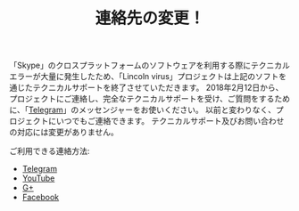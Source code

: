 ﻿---
layout: post

title: 連絡先の変更！
meta: Telegram
cover_img: 2018.02.12/Telegram.png
cover_fit: contain

category: news

og: img/og_Telegram.png

lang: jp
ref: lincoln_virus_news_6
---

「Skype」のクロスプラットフォームのソフトウェアを利用する際にテクニカルエラーが大量に発生したため、「Lincoln virus」プロジェクトは上記のソフトを通じたテクニカルサポートを終了させていただきます。
2018年2月12日から、プロジェクトにご連絡し、完全なテクニカルサポートを受け、ご質問をするために、「<a href="https://t.me/chutkoy" target="_blank">Telegram</a>」のメッセンジャーをお使いください。
以前と変わりなく、プロジェクトにいつでもご連絡できます。
テクニカルサポート及びお問い合わせの対応には変更がありません。

ご利用できる連絡方法:
- <a href="https://t.me/chutkoy" target="_blank">Telegram</a>
- <a href="https://www.youtube.com/channel/UCiAxh-kQbW00em5SX1I5n6Q" target="_blank">YouTube</a>
- <a href="https://plus.google.com/+%D0%95%D0%B2%D0%B3%D0%B5%D0%BD%D0%B8%D0%B9%D0%A0%D1%83%D1%81%D1%81%D0%BA%D0%B8%D0%B9%D0%A7%D1%83%D1%82%D0%BA%D0%BE%D0%B989" target="_blank">G+</a>
- <a href="https://www.facebook.com/lincolnvirus" target="_blank">Facebook</a>
